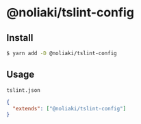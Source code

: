 # @noliaki/tslint-config

## Install

```sh
$ yarn add -D @noliaki/tslint-config
```

## Usage

`tslint.json`

```json
{
  "extends": ["@noliaki/tslint-config"]
}
```

